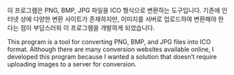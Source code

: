 이 프로그램은 PNG, BMP, JPG 파일을 ICO 형식으로 변환하는 도구입니다.
기존에 인터넷 상에 다양한 변환 사이트가 존재하지만, 이미지를 서버로 업로드하여 변환해야 한다는 점이 부담스러워 이 프로그램을 개발하게 되었습니다.

This program is a tool for converting PNG, BMP, and JPG files into ICO format.
Although there are many conversion websites available online, I developed this program because I wanted a solution that doesn’t require uploading images to a server for conversion.
